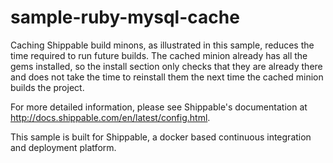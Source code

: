 sample-ruby-mysql-cache
===========================

Caching Shippable build minons, as illustrated in this sample, reduces the time required to run future builds.  The cached minion already has all the gems installed, so the install section only checks that they are already there and does not take the time to reinstall them the next time the cached minion builds the project.

For more detailed information, please see Shippable's documentation at http://docs.shippable.com/en/latest/config.html.

This sample is built for Shippable, a docker based continuous integration and deployment platform.

